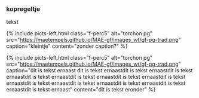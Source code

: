 <body>

### kopregeltje
<p> tekst </p>

{% include picts-left.html 
  class="f-perc5"
  alt="torchon pg" 
  src="https://maetempels.github.io/MAE-gf/images_wt/gf-pg-trad.png" 
  caption="kleintje"
  content="zonder caption?"
%}
    
 

{% include picts-left.html 
  class="f-perc5"
  alt="torchon pg" 
  src="https://maetempels.github.io/MAE-gf/images_wt/gf-pg-trad.png" 
  caption="dit is tekst ernaast dit is tekst ernaastdit is tekst ernaastdit is tekst ernaastdit is tekst ernaastdit is tekst ernaastdit is tekst ernaastdit is tekst ernaastdit is tekst ernaastdit is tekst ernaastdit is tekst ernaastdit is tekst ernaastdit is tekst ernaast"
  content="dit is tekst eronder"
%}

</body>
